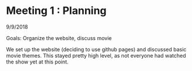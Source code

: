 # Meeting 1 : Planning

9/9/2018

Goals: Organize the website, discuss movie

We set up the website (deciding to use github pages) and discussed basic movie themes. This stayed pretty high level, as not everyone had watched the show yet at this point.